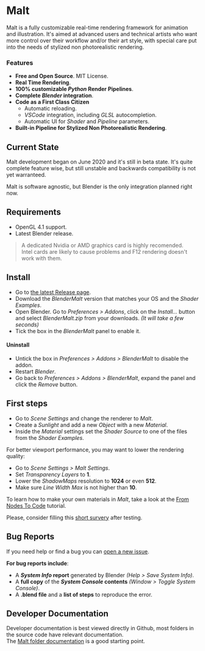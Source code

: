 # Malt

Malt is a fully customizable real-time rendering framework for animation and illustration.
It's aimed at advanced users and technical artists who want more control over their workflow and/or their art style, with special care put into the needs of stylized non photorealistic rendering.

### Features

- **Free and Open Source**. MIT License.
- **Real Time Rendering**.
- **100% customizable *Python* Render Pipelines**.
- **Complete *Blender* integration**.
- **Code as a First Class Citizen**
    - Automatic reloading.
    - *VSCode* integration, including *GLSL* autocompletion.
    - Automatic UI for *Shader* and *Pipeline* parameters.
- **Built-in Pipeline for Stylized Non Photorealistic Rendering**.

## Current State

Malt development began on June 2020 and it's still in beta state.
It's quite complete feature wise, but still unstable and backwards compatibility is not yet warranteed.

Malt is software agnostic, but Blender is the only integration planned right now.

## Requirements

- OpenGL 4.1 support.
- Latest Blender release.

> A dedicated Nvidia or AMD graphics card is highly recomended.  
> Intel cards are likely to cause problems and F12 rendering doesn't work with them.

## Install
 
- Go to [the latest Release page](https://github.com/bnpr/Malt/releases/tag/v1-beta).
- Download the *BlenderMalt* version that matches your OS and the *Shader Examples*.
- Open Blender. Go to *Preferences > Addons*, click on the *Install...* button and select *BlenderMalt.zip* from your downloads. *(It will take a few seconds)*
- Tick the box in the *BlenderMalt* panel to enable it.

#### Uninstall

- Untick the box in *Preferences > Addons > BlenderMalt* to disable the addon.
- Restart *Blender*.
- Go back to *Preferences > Addons > BlenderMalt*, expand the panel and click the *Remove* button.

## First steps

- Go to *Scene Settings* and change the renderer to *Malt*.
- Create a *Sunlight* and add a new *Object* with a new *Material*.
- Inside the *Material* settings set the *Shader Source* to one of the files from the *Shader Examples*.

For better viewport performance, you may want to lower the rendering quality:
- Go to *Scene Settings > Malt Settings*.
- Set *Transparency Layers* to **1**.
- Lower the *ShadowMaps* resolution to **1024** or even **512**.
- Make sure *Line Width Max* is not higher than **10**.

To learn how to make your own materials in *Malt*, take a look at the [From Nodes To Code](https://malt3d.com/#/docs/From-Nodes-To-Code/From-Nodes-To-Code) tutorial.

Please, consider filling this [short survery](https://forms.gle/zvEazGd3SPgWEQdj9) after testing.

## Bug Reports

If you need help or find a bug you can [open a new issue](https://github.com/bnpr/Malt/issues).

**For bug reports include**:
- A ***System Info* report** generated by Blender *(Help > Save System Info)*.
- A **full copy** of the ***System Console* contents** *(Window > Toggle System Console)*.
- A **.blend file** and a **list of steps** to reproduce the error.

## Developer Documentation
 
Developer documentation is best viewed directly in Github, most folders in the source code have relevant documentation.  
The [Malt folder documentation](https://github.com/bnpr/Malt/tree/master/Malt#malt) is a good starting point.

